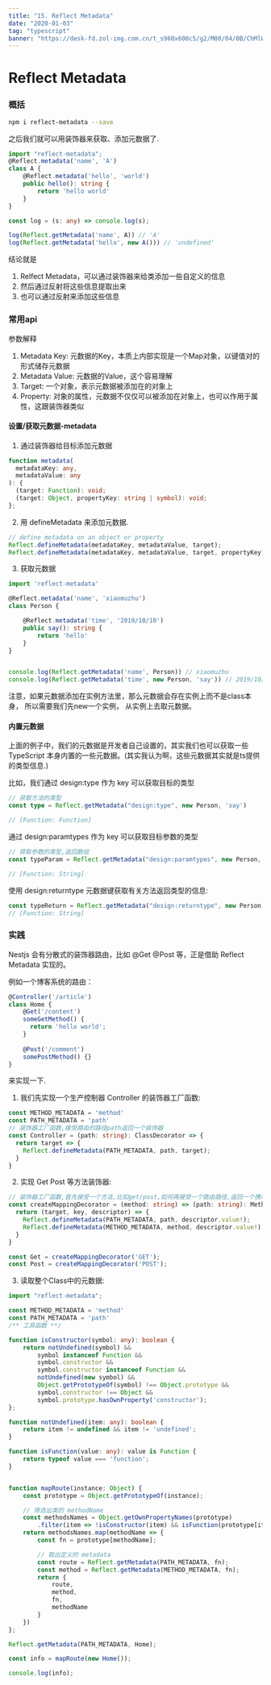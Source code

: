 ```yaml
---
title: "15. Reflect Metadata"
date: "2020-01-03"
tag: "typescript"
banner: "https://desk-fd.zol-img.com.cn/t_s960x600c5/g2/M00/04/0B/ChMlWl0-oHmIDZvqAAdz3RsOKEYAAMMNwPQhEkAB3P1417.jpg"
---
```


# Reflect Metadata

### 概括
```bash
npm i reflect-metadata --save
```
之后我们就可以用装饰器来获取、添加元数据了.
```ts
import "reflect-metadata";
@Reflect.metadata('name', 'A')
class A {
    @Reflect.metadata('hello', 'world')
    public hello(): string {
        return 'hello world'
    }
}

const log = (s: any) => console.log(s);

log(Reflect.getMetadata('name', A)) // 'A'
log(Reflect.getMetadata('hello', new A())) // 'undefined'
```
结论就是
1. Relfect Metadata，可以通过装饰器来给类添加一些自定义的信息
2. 然后通过反射将这些信息提取出来
3. 也可以通过反射来添加这些信息

### 常用api
参数解释
1. Metadata Key: 元数据的Key，本质上内部实现是一个Map对象，以键值对的形式储存元数据
2. Metadata Value: 元数据的Value，这个容易理解
3. Target: 一个对象，表示元数据被添加在的对象上
4. Property: 对象的属性，元数据不仅仅可以被添加在对象上，也可以作用于属性，这跟装饰器类似

#### 设置/获取元数据-metadata
1. 通过装饰器给目标添加元数据
```ts
function metadata(
  metadataKey: any,
  metadataValue: any
): {
  (target: Function): void;
  (target: Object, propertyKey: string | symbol): void;
};
```
2. 用 defineMetadata 来添加元数据.
```ts
// define metadata on an object or property
Reflect.defineMetadata(metadataKey, metadataValue, target);
Reflect.defineMetadata(metadataKey, metadataValue, target, propertyKey);
```
3. 获取元数据
```ts
import 'reflect-metadata'

@Reflect.metadata('name', 'xiaomuzhu')
class Person {

    @Reflect.metadata('time', '2019/10/10')
    public say(): string {
        return 'hello'
    }
}


console.log(Reflect.getMetadata('name', Person)) // xiaomuzhu
console.log(Reflect.getMetadata('time', new Person, 'say')) // 2019/10/10
```

注意，如果元数据添加在实例方法里，那么元数据会存在实例上而不是class本身， 所以需要我们先new一个实例， 从实例上去取元数据。

#### 内置元数据
上面的例子中，我们的元数据是开发者自己设置的，其实我们也可以获取一些 TypeScript 本身内置的一些元数据。(其实我认为啊，这些元数据其实就是ts提供的类型信息.)

比如，我们通过 design:type 作为 key 可以获取目标的类型
```ts
// 获取方法的类型
const type = Reflect.getMetadata("design:type", new Person, 'say')

// [Function: Function]
```
通过 design:paramtypes 作为 key 可以获取目标参数的类型
```ts
// 获取参数的类型,返回数组
const typeParam = Reflect.getMetadata("design:paramtypes", new Person, 'say')

// [Function: String]
```
使用 design:returntype 元数据键获取有关方法返回类型的信息:
```ts
const typeReturn = Reflect.getMetadata("design:returntype", new Person, 'say')
// [Function: String]
```

### 实践
 Nestjs 会有分散式的装饰器路由，比如 @Get @Post 等，正是借助 Reflect Metadata 实现的。
 
 例如一个博客系统的路由：
```ts
@Controller('/article')
class Home {
    @Get('/content')
    someGetMethod() {
      return 'hello world';
    }
  
    @Post('/comment')
    somePostMethod() {}
}
```
来实现一下.

1. 我们先实现一个生产控制器 Controller 的装饰器工厂函数:
```ts
const METHOD_METADATA = 'method'
const PATH_METADATA = 'path'
// 装饰器工厂函数,接受路由的路径path返回一个装饰器
const Controller = (path: string): ClassDecorator => {
  return target => {
    Reflect.defineMetadata(PATH_METADATA, path, target);
  }
}
```
2. 实现 Get Post 等方法装饰器:
```ts
// 装饰器工厂函数,首先接受一个方法,比如get/post,如何再接受一个路由路径,返回一个携带了上述两个信息的装饰器
const createMappingDecorator = (method: string) => (path: string): MethodDecorator => {
  return (target, key, descriptor) => {
    Reflect.defineMetadata(PATH_METADATA, path, descriptor.value!);
    Reflect.defineMetadata(METHOD_METADATA, method, descriptor.value!);
  }
}

const Get = createMappingDecorator('GET');
const Post = createMappingDecorator('POST');
```

3. 读取整个Class中的元数据:
```ts
import "reflect-metadata";

const METHOD_METADATA = 'method'
const PATH_METADATA = 'path'
/** 工具函数 **/

function isConstructor(symbol: any): boolean {
    return notUndefined(symbol) &&
        symbol instanceof Function &&
        symbol.constructor &&
        symbol.constructor instanceof Function &&
        notUndefined(new symbol) &&
        Object.getPrototypeOf(symbol) !== Object.prototype &&
        symbol.constructor !== Object &&
        symbol.prototype.hasOwnProperty('constructor');
};

function notUndefined(item: any): boolean {
    return item != undefined && item != 'undefined';
}

function isFunction(value: any): value is Function {
    return typeof value === 'function';
}


function mapRoute(instance: Object) {
    const prototype = Object.getPrototypeOf(instance);

    // 筛选出类的 methodName
    const methodsNames = Object.getOwnPropertyNames(prototype)
        .filter(item => !isConstructor(item) && isFunction(prototype[item]));
    return methodsNames.map(methodName => {
        const fn = prototype[methodName];

        // 取出定义的 metadata
        const route = Reflect.getMetadata(PATH_METADATA, fn);
        const method = Reflect.getMetadata(METHOD_METADATA, fn);
        return {
            route,
            method,
            fn,
            methodName
        }
    })
};

Reflect.getMetadata(PATH_METADATA, Home);

const info = mapRoute(new Home());

console.log(info);
```



























